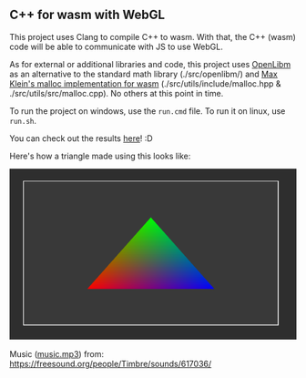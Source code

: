 ## C++ for wasm with WebGL

This project uses Clang to compile C++ to wasm.
With that, the C++ (wasm) code will be able to communicate with JS to use WebGL.

As for external or additional libraries and code, this project uses [OpenLibm](https://openlibm.org) as an alternative to the standard math library (./src/openlibm/) and [Max Klein's malloc implementation for wasm](https://github.com/maxkl/wasm-malloc) (./src/utils/include/malloc.hpp & ./src/utils/src/malloc.cpp). No others at this point in time.

To run the project on windows, use the `run.cmd` file.
To run it on linux, use `run.sh`.

You can check out the results [here](https://beprosto.github.io/wasm-webgl/public/)! :D

Here's how a triangle made using this looks like:

![](./triangle.png)

Music ([music.mp3](./public/assets/audio/music.mp3)) from: https://freesound.org/people/Timbre/sounds/617036/